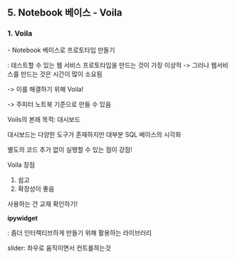 ## 5. Notebook 베이스 - Voila



### 1. Voila

\- Notebook 베이스로 프로토타입 만들기

: 테스트할 수 있는 웹 서비스 프로토타입을 만드는 것이 가장 이상적 -> 그러나 웹서비스를 만드는 것은 시간이 많이 소요됨

-> 이를 해결하기 위해 Voila!

-> 주피터 노트북 기준으로 만들 수 있음



Voils의 본래 목적: 대시보드

대시보드는 다양한 도구가 존재하지만 대부분 SQL 베이스의 시각화

별도의 코드 추가 없이 실행할 수 있는 점이 강점!



Voila 장점

1. 쉽고
2. 확장성이 좋음



사용하는 건 교재 확인하기! 



**ipywidget**

: 좀더 인터렉티브하게 만들기 위해 활용하는 라이브러리

slider: 좌우로 움직이면서 컨트롤하는것